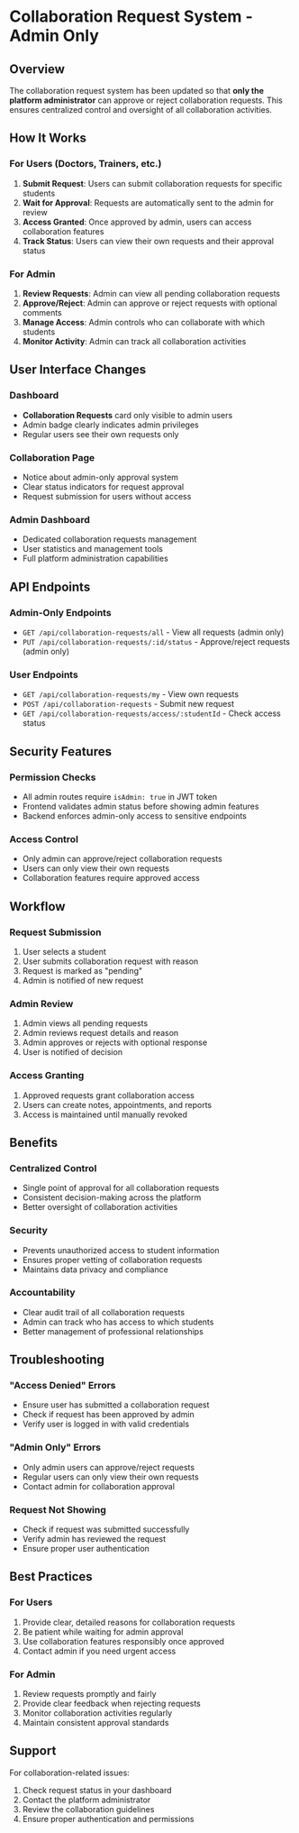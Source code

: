 # Collaboration Request System - Admin Only

## Overview

The collaboration request system has been updated so that **only the platform administrator** can approve or reject collaboration requests. This ensures centralized control and oversight of all collaboration activities.

## How It Works

### For Users (Doctors, Trainers, etc.)

1. **Submit Request**: Users can submit collaboration requests for specific students
2. **Wait for Approval**: Requests are automatically sent to the admin for review
3. **Access Granted**: Once approved by admin, users can access collaboration features
4. **Track Status**: Users can view their own requests and their approval status

### For Admin

1. **Review Requests**: Admin can view all pending collaboration requests
2. **Approve/Reject**: Admin can approve or reject requests with optional comments
3. **Manage Access**: Admin controls who can collaborate with which students
4. **Monitor Activity**: Admin can track all collaboration activities

## User Interface Changes

### Dashboard
- **Collaboration Requests** card only visible to admin users
- Admin badge clearly indicates admin privileges
- Regular users see their own requests only

### Collaboration Page
- Notice about admin-only approval system
- Clear status indicators for request approval
- Request submission for users without access

### Admin Dashboard
- Dedicated collaboration requests management
- User statistics and management tools
- Full platform administration capabilities

## API Endpoints

### Admin-Only Endpoints
- `GET /api/collaboration-requests/all` - View all requests (admin only)
- `PUT /api/collaboration-requests/:id/status` - Approve/reject requests (admin only)

### User Endpoints
- `GET /api/collaboration-requests/my` - View own requests
- `POST /api/collaboration-requests` - Submit new request
- `GET /api/collaboration-requests/access/:studentId` - Check access status

## Security Features

### Permission Checks
- All admin routes require `isAdmin: true` in JWT token
- Frontend validates admin status before showing admin features
- Backend enforces admin-only access to sensitive endpoints

### Access Control
- Only admin can approve/reject collaboration requests
- Users can only view their own requests
- Collaboration features require approved access

## Workflow

### Request Submission
1. User selects a student
2. User submits collaboration request with reason
3. Request is marked as "pending"
4. Admin is notified of new request

### Admin Review
1. Admin views all pending requests
2. Admin reviews request details and reason
3. Admin approves or rejects with optional response
4. User is notified of decision

### Access Granting
1. Approved requests grant collaboration access
2. Users can create notes, appointments, and reports
3. Access is maintained until manually revoked

## Benefits

### Centralized Control
- Single point of approval for all collaboration requests
- Consistent decision-making across the platform
- Better oversight of collaboration activities

### Security
- Prevents unauthorized access to student information
- Ensures proper vetting of collaboration requests
- Maintains data privacy and compliance

### Accountability
- Clear audit trail of all collaboration requests
- Admin can track who has access to which students
- Better management of professional relationships

## Troubleshooting

### "Access Denied" Errors
- Ensure user has submitted a collaboration request
- Check if request has been approved by admin
- Verify user is logged in with valid credentials

### "Admin Only" Errors
- Only admin users can approve/reject requests
- Regular users can only view their own requests
- Contact admin for collaboration approval

### Request Not Showing
- Check if request was submitted successfully
- Verify admin has reviewed the request
- Ensure proper user authentication

## Best Practices

### For Users
1. Provide clear, detailed reasons for collaboration requests
2. Be patient while waiting for admin approval
3. Use collaboration features responsibly once approved
4. Contact admin if you need urgent access

### For Admin
1. Review requests promptly and fairly
2. Provide clear feedback when rejecting requests
3. Monitor collaboration activities regularly
4. Maintain consistent approval standards

## Support

For collaboration-related issues:
1. Check request status in your dashboard
2. Contact the platform administrator
3. Review the collaboration guidelines
4. Ensure proper authentication and permissions 